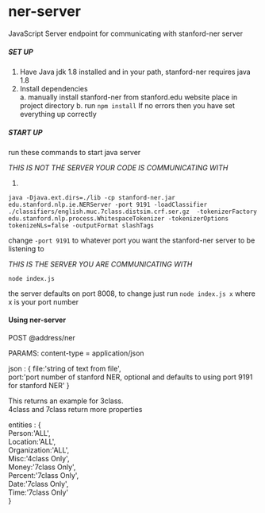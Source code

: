 # ner-server
JavaScript Server endpoint for communicating with stanford-ner server

##### SET UP
1. Have Java jdk 1.8 installed and in your path, stanford-ner requires java 1.8
2. Install dependencies<br>
     a. manually install stanford-ner from stanford.edu website place in project directory
     b. run `npm install`
If no errors then you have set everything up correctly

##### START UP

run these commands to start java server

*THIS IS NOT THE SERVER YOUR CODE IS COMMUNICATING WITH*

1.
```
java -Djava.ext.dirs=./lib -cp stanford-ner.jar edu.stanford.nlp.ie.NERServer -port 9191 -loadClassifier ./classifiers/english.muc.7class.distsim.crf.ser.gz  -tokenizerFactory edu.stanford.nlp.process.WhitespaceTokenizer -tokenizerOptions tokenizeNLs=false -outputFormat slashTags
``` 
change `-port 9191` to whatever port you want the stanford-ner server to be listening to



*THIS IS THE SERVER YOU ARE COMMUNICATING WITH*

`node index.js`

the server defaults on port 8008, to change just run `node index.js x` where x is your port number


#### Using ner-server

POST  @address/ner

PARAMS:
content-type = application/json

json : {
	file:'string of text from file',				
	port:'port number of stanford NER, optional and defaults to using port 9191 for stanford NER'
}		

This returns an
example for 3class. 
<br>4class and 7class return more properties

entities : {<br>
	Person:'ALL',<br>
	Location:'ALL',<br>
	Organization:'ALL',<br>
	Misc:'4class Only',<br>
	Money:'7class Only',<br>
	Percent:'7class Only',<br>
	Date:'7class Only',<br>
	Time:'7class Only'<br>
}
      
      
